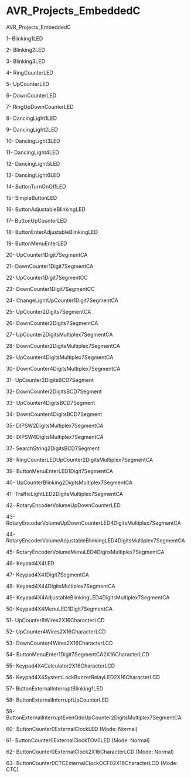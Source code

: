 # AVR_Projects_EmbeddedC
AVR_Projects_EmbeddedC

1- Blinking1LED

2- Blinking2LED

3- Blinking3LED

4- RingCounterLED

5- UpCounterLED

6- DownCounterLED

7- RingUpDownCounterLED

8- DancingLight1LED

9- DancingLight2LED

10- DancingLight3LED

11- DancingLight4LED

12- DancingLight5LED

13- DancingLight6LED

14- ButtonTurnOnOffLED

15- SimpleButtonLED

16- ButtonAdjustableBlinkingLED

17- ButtonUpCounterLED

18- ButtonEnterAdjustableBlinkingLED

19- ButtonMenuEnterLED

20- UpCounter1Digit7SegmentCA

21- DownCounter1Digit7SegmentCA

22- UpCounter1Digit7SegmentCC

23- DownCounter1Digit7SegmentCC

24- ChangeLightUpCounter1Digit7SegmentCA

25- UpCounter2Digits7SegmentCA

26- DownCounter2Digits7SegmentCA

27- UpCounter2DigitsMultiplex7SegmentCA

28- DownCounter2DigitsMultiplex7SegmentCA

29- UpCounter4DigitsMultiplex7SegmentCA

30- DownCounter4DigitsMultiplex7SegmentCA

31- UpCounter2DigitsBCD7Segment

32- DownCounter2DigitsBCD7Segment

33- UpCounter4DigitsBCD7Segment

34- DownCounter4DigitsBCD7Segment

35- DIPSW2DigitsMultiplex7SegmentCA

36- DIPSW4DigitsMultiplex7SegmentCA

37- SearchString2DigitsBCD7Segment

38- RingCounterLEDUpCounter2DigitsMultiplex7SegmentCA

39- ButtonMenuEnterLED1Digit7SegmentCA

40- UpCounterBlinking2DigitsMultiplex7SegmentCA

41- TrafficLightLED2DigitsMultiplex7SegmentCA

42- RotaryEncoderVolumeUpDownCounterLED

43- RotaryEncoderVolumeUpDownCounterLED4DigitsMultiplex7SegmentCA

44- RotaryEncoderVolumeAdjustableBlinkingLED4DigitsMultiplex7SegmentCA

45- RotaryEncoderVolumeMenuLED4DigitsMultiplex7SegmentCA

46- Keypad4X4LED

47- Keypad4X41Digit7SegmentCA

48- Keypad4X44DigitsMultiplex7SegmentCA

49- Keypad4X4AdjustableBlinkingLED4DigitsMultiplex7SegmentCA

50- Keypad4X4MenuLED1Digit7SegmentCA

51- UpCounter8Wires2X16CharacterLCD

52- UpCounter4Wires2X16CharacterLCD

53- DownCounter4Wires2X16CharacterLCD

54- ButtonMenuEnter1Digit7SegmentCA2X16CharacterLCD

55- Keypad4X4Calculator2X16CharacterLCD

56- Keypad4X4SystemLockBuzzerRelayLED2X16CharacterLCD

57- ButtonExternalInterruptBlinking1LED

58- ButtonExternalInterruptUpCounterLED

59- ButtonExternalInterruptEvenOddUpCounter2DigitsMultiplex7SegmentCA

60- ButtonCounter0ExternalClockLED (Mode: Normal)

61- ButtonCounter0ExternalClockTOV0LED (Mode: Normal)

62- ButtonCounter0ExternalClock2X16CharacterLCD (Mode: Normal)

63- ButtonCounter0CTCExternalClockOCF02X16CharacterLCD (Mode: CTC)
